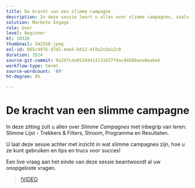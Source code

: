 ```yaml
---
title: De kracht van een slimme campagne
description: In deze sessie leert u alles over slimme campagnes, zoals Slimme lijst - Triggers en filters, Stroom, Planning en Resultaten.
solution: Marketo Engage
role: User
level: Beginner
kt: 10326
thumbnail: 342558.jpeg
exl-id: 865c4976-d7d2-4ee5-b812-4fda2cba12c8
duration: 3524
source-git-commit: 9a297cda953d4414131657f9ac84580aea0eabeb
workflow-type: tm+mt
source-wordcount: '89'
ht-degree: 0%

---
```


# De kracht van een slimme campagne

In deze zitting zult u allen over *Slimme Campagnes* met inbegrip van leren: Slimme Lijst - Trekkers &amp; Filters, Stroom, Programma en Resultaten.

U laat deze sessie achter met inzicht in wat slimme campagnes zijn, hoe u ze kunt gebruiken en tips en trucs voor succes!

Een live vraag aan het einde van deze sessie beantwoordt al uw onopgeloste vragen.

>[!VIDEO](https://video.tv.adobe.com/v/342558/?quality=12&learn=on)
